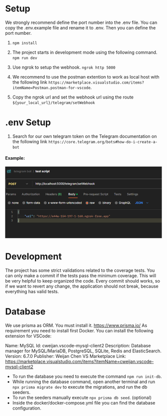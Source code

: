 # Setup

We strongly recommend define the port number into the .env file. You can copy the .env.example file and rename it to .env. Then you can define the port number.

1. `npm install`

2. The project starts in development mode using the following command.
   `npm run dev`

3. Use ngrok to setup the webhook.
   `ngrok http 5000`

4. We recommend to use the postman extention to work as local host with the following link `https://marketplace.visualstudio.com/items?itemName=Postman.postman-for-vscode`.

5. Copy the ngrok url and set the webhook url using the route
   `${your_local_url}/telegram/setWebhook`

# .env Setup

1. Search for our own telegram token on the Telegram documentation on the following link `https://core.telegram.org/bots#how-do-i-create-a-bot`

#### Example:

![Alt text](image.png)

# Development

The project has some strict validations related to the coverage tests. You can only make a commit if the tests pass the minimum coverage. This will be very helpful to keep organized the code. Every commit should works, so if we want to revert any change, the application should not break, because everything has valid tests.

# Database

We use prisma as ORM. You must install it. https://www.prisma.io/
As requirement you need to install first Docker. You can install the following extension for VSCode:

Name: MySQL
Id: cweijan.vscode-mysql-client2
Description: Database manager for MySQL/MariaDB, PostgreSQL, SQLite, Redis and ElasticSearch.
Version: 6.7.0
Publisher: Weijan Chen
VS Marketplace Link: https://marketplace.visualstudio.com/items?itemName=cweijan.vscode-mysql-client2

- To run the database you need to execute the command `npm run init-db`.
- While running the database command, open another terminal and run `npx prisma migrate dev` to execute the migrations, and run the db seeders.
- To run the seeders manually execute `npx prisma db seed`. (optional)
- Inside the docker/docker-compose.yml file you can find the database configuration.
